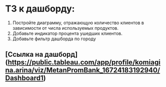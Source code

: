 # ТЗ к дашборду:
1. Постройте диаграмму, отражающую количество клиентов в зависимости от числа используемых продуктов.
2. Добавьте индикатор процента ушедших клиентов.
3. Добавьте фильтр дашборда по городу
## [Ссылка на дашборд] (https://public.tableau.com/app/profile/komiagina.arina/viz/MetanPromBank_16724183192940/Dashboard1)
